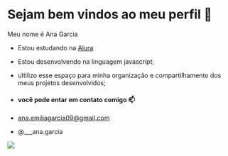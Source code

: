 # Sejam bem vindos ao meu perfil 🤎
Meu nome é Ana Garcia


- Estou estudando na [Alura](https://www.alura.com.br)
- Estou desenvolvendo na linguagem javascript;
- ultilizo esse espaço para minha organização e compartilhamento dos meus projetos desenvolvidos;

- #### você pode entar em contato comigo 📫
- ana.emiliagarcia09@gmail.com
- @___ana.garcia

![](https://media.tenor.com/xxPgBuwmddQAAAAi/cat.gif)
